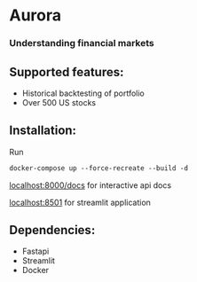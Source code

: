 # Aurora
### Understanding financial markets

## Supported features:
- Historical backtesting of portfolio
- Over 500 US stocks

## Installation:
Run 
```html
docker-compose up --force-recreate --build -d
```
[localhost:8000/docs](http://127.0.0.1:8000/docs/docs) for interactive api docs

[localhost:8501](http://127.0.0.1:8501) for streamlit application


## Dependencies:
- Fastapi
- Streamlit
- Docker
